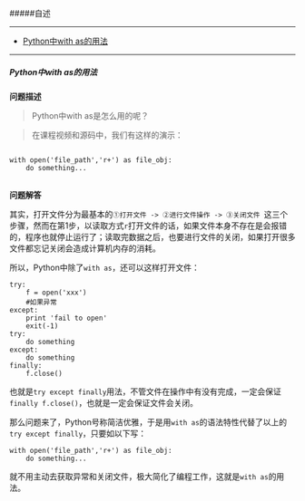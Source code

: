 #####自述

---

* [Python中with as的用法](#with-as)


---
<h5 id = 'with-as'>Python中with as的用法</h5>

**问题描述**

> Python中with as是怎么用的呢？

> 在课程视频和源码中，我们有这样的演示：

<pre><code>
with open('file_path','r+') as file_obj:
    do something...
</code>
</pre>

**问题解答**

其实，打开文件分为最基本的```①打开文件 -> ②进行文件操作 -> ③关闭文件 ```这三个步骤，然而在第1步，以读取方式```r```打开文件的话，如果文件本身不存在是会报错的，程序也就停止运行了；读取完数据之后，也要进行文件的关闭，如果打开很多文件都忘记关闭会造成计算机内存的消耗。

所以，Python中除了```with as```，还可以这样打开文件：

```
try:
    f = open('xxx')
    #如果异常
except:
    print 'fail to open'
    exit(-1)
try:
    do something
except:
    do something
finally:
    f.close()
```

也就是```try except finally```用法，不管文件在操作中有没有完成，一定会保证```finally f.close()```，也就是一定会保证文件会关闭。

那么问题来了，Python号称简洁优雅，于是用```with as```的语法特性代替了以上的```try except finally```，只要如以下写：
```
with open('file_path','r+') as file_obj:
    do something...
```
就不用主动去获取异常和关闭文件，极大简化了编程工作，这就是```with as```的用法。